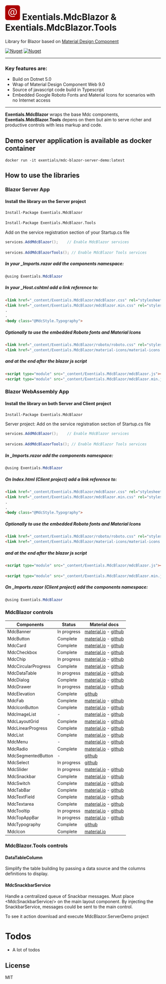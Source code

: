 # <img src="./MdcBlazor-icon.png" width="48" />  Exentials.MdcBlazor & Exentials.MdcBlazor.Tools
Library for Blazor based on [Material Design Component]

[![Nuget](https://img.shields.io/nuget/v/Exentials.MdcBlazor?label=nuget%20Exentials.MdcBlazor)](https://www.nuget.org/packages/Exentials.MdcBlazor)
[![Nuget](https://img.shields.io/nuget/v/Exentials.MdcBlazor.Tools?label=nuget%20Exentials.MdcBlazor.Tools)](https://www.nuget.org/packages/Exentials.MdcBlazor.Tools)
___
### Key features are:

- Build on Dotnet 5.0
- Wrap of Material Design Component Web 9.0
- Source of javascript code build in Typescript
- Embedded Google Roboto Fonts and Material Icons for scenarios with no Internet access
___

**Exentials.MdcBlazor** wraps the base Mdc components, **Exentials.MdcBlazor.Tools** depens on them 
but aim to serve richer and productive controls with less markup and code.

## Demo server application is available as docker container 
```
docker run -it exentials/mdc-blazor-server-demo:latest
```

## How to use the libraries

### Blazor Server App

#### Install the library on the Server project

```sh
Install-Package Exentials.MdcBlazor

Install-Package Exentials.MdcBlazor.Tools
```

Add on the service registration section of your Startup.cs file
```csharp
services.AddMdcBlazor();    // Enable MdcBlazor services

services.AddMdcBlazorTools(); // Enable MdcBlazor Tools services

```

##### In your _Imports.razor add the components namespace:

```csharp
@using Exentials.MdcBlazor
```

##### In your _Host.cshtml add a link reference to:

```html
<link href="_content/Exentials.MdcBlazor/mdcBlazor.css" rel="stylesheet" />  <!-- develop -->
<link href="_content/Exentials.MdcBlazor/mdcBlazor.min.css" rel="stylesheet" />  <!-- production -->
.
.
<body class="@MdcStyle.Typography">
```

##### Optionally to use the embedded Roboto fonts and Material Icons 

```html
<link href="_content/Exentials.MdcBlazor/roboto/roboto.css" rel="stylesheet" />
<link href="_content/Exentials.MdcBlazor/material-icons/material-icons.css" rel="stylesheet" />
```
##### and at the end after the blazor js script
```html
<script type="module" src="_content/Exentials.MdcBlazor/mdcBlazor.js"></script> <!-- develop -->
<script type="module" src="_content/Exentials.MdcBlazor/mdcBlazor.min.js"></script> <!-- production -->
```

### Blazor WebAssembly App

#### Install the library on both Server and Client project

```sh
Install-Package Exentials.MdcBlazor
```

Server project: Add on the service registration section of Startup.cs file
```csharp
services.AddMdcBlazor();    // Enable MdcBlazor services

services.AddMdcBlazorTools(); // Enable MdcBlazor Tools services
```

##### In _Imports.razor add the components namespace:

```csharp
@using Exentials.MdcBlazor
```

##### On Index.html (Client project) add a link reference to:

```html
<link href="_content/Exentials.MdcBlazor/mdcBlazor.css" rel="stylesheet" />  <!-- develop -->
<link href="_content/Exentials.MdcBlazor/mdcBlazor.min.css" rel="stylesheet" />  <!-- production -->
.
.
<body class="@MdcStyle.Typography">
```

##### Optionally to use the embedded Roboto fonts and Material Icons 

```html
<link href="_content/Exentials.MdcBlazor/roboto/roboto.css" rel="stylesheet" />
<link href="_content/Exentials.MdcBlazor/material-icons/material-icons.css" rel="stylesheet" />
```
##### and at the end after the blazor js script
```html
<script type="module" src="_content/Exentials.MdcBlazor/mdcBlazor.js"></script> <!-- develop -->

<script type="module" src="_content/Exentials.MdcBlazor/mdcBlazor.min.js"></script> <!-- production -->
```

##### On _Imports.razor (Client project) add the components namespace:

```csharp
@using Exentials.MdcBlazor
```

### MdcBlazor controls
|Components|Status|Material docs|
|-|-|-|
|MdcBanner|In progress|[material.io](https://material.io/components/banners/web) - [github](https://github.com/material-components/material-components-web/tree/master/packages/mdc-banner)|
|MdcButton|Complete|[material.io](https://material.io/components/buttons/web) - [github](https://github.com/material-components/material-components-web/tree/master/packages/mdc-button)|
|MdcCard|Complete|[material.io](https://material.io/components/cards/web) - [github](https://github.com/material-components/material-components-web/tree/master/packages/mdc-card)|
|MdcCheckbox|Complete|[material.io](https://material.io/components/checkboxes/web) - [github](https://github.com/material-components/material-components-web/tree/master/packages/mdc-checkbox)|
|MdcChip|In progress|[material.io](https://material.io/components/chips/web) - [github](https://github.com/material-components/material-components-web/tree/master/packages/mdc-chips)|
|MdcCircularProgress|Complete|[material.io](https://github.com/material-components/material-components-web/tree/master/packages/mdc-circular-progress) - [github](https://github.com/material-components/material-components-web/tree/master/packages/mdc-circular-progress)|
|MdcDataTable|In progress|[material.io](https://material.io/components/data-tables/web) - [github](https://github.com/material-components/material-components-web/tree/master/packages/mdc-data-table)|
|MdcDialog|Complete|[material.io](https://material.io/components/dialogs/web) - [github](https://github.com/material-components/material-components-web/tree/master/packages/mdc-dialog)|
|MdcDrawer|In progress|[material.io](https://material.io/components/navigation-drawer/web) - [github](https://github.com/material-components/material-components-web/tree/master/packages/mdc-drawer)|
|MdcElevation|Complete|[github](https://github.com/material-components/material-components-web/tree/master/packages/mdc-elevation)|
|MdcFab|Complete|[material.io](https://material.io/components/buttons-floating-action-button/web) - [github](https://github.com/material-components/material-components-web/tree/master/packages/mdc-fab)|
|MdcIconButton|Complete|[material.io](https://material.io/components/buttons/web) - [github](https://github.com/material-components/material-components-web/tree/master/packages/mdc-icon-button)|
|MdcImageList|-|[material.io](https://material.io/components/image-lists/web) - [github](https://github.com/material-components/material-components-web/tree/master/packages/mdc-image-list)|
|MdcLayoutGrid|Complete|[material.io](https://material-components.github.io/material-components-web-catalog/#/component/layout-grid) - [github](https://github.com/material-components/material-components-web/tree/master/packages/mdc-layout-grid)|
|MdcLinearProgress|Complete|[material.io](https://github.com/material-components/material-components-web/tree/master/packages/mdc-linear-progress) - [github](https://github.com/material-components/material-components-web/tree/master/packages/mdc-linear-progress)|
|MdcList|Complete|[material.io](https://material.io/components/lists/web) - [github](https://github.com/material-components/material-components-web/tree/master/packages/mdc-list)|
|MdcMenu|-|[material.io](https://material.io/components/menus/web) - [github](https://github.com/material-components/material-components-web/tree/master/packages/mdc-menu)|
|MdcRadio|Complete|[material.io](https://material.io/components/radio-buttons/web#installation) - [github](https://github.com/material-components/material-components-web/tree/master/packages/mdc-radio)|
|MdcSegmentedButton|-|[github](https://github.com/material-components/material-components-web/tree/master/packages/mdc-segmented-button)|
|MdcSelect|In progress|[github](https://github.com/material-components/material-components-web/tree/master/packages/mdc-select)|
|MdcSlider|In progress|[material.io](https://material.io/components/sliders/web) - [github](https://github.com/material-components/material-components-web/tree/master/packages/mdc-slider)|
|MdcSnackbar|Complete|[material.io](https://material.io/components/snackbars/web) - [github](https://github.com/material-components/material-components-web/tree/master/packages/mdc-snackbar)|
|MdcSwitch|Complete|[material.io](https://material.io/components/switches/web) - [github](https://github.com/material-components/material-components-web/tree/master/packages/mdc-switch)|
|MdcTabBar|Complete|[material.io](https://material.io/components/tabs) - [github](https://github.com/material-components/material-components-web/tree/master/packages/mdc-tab-bar)|
|MdcTextField|Complete|[material.io](https://material.io/components/text-fields/web) - [github](https://github.com/material-components/material-components-web/tree/master/packages/mdc-textfield)|
|MdcTextarea|Complete|[material.io](https://material.io/components/text-fields/web) - [github](https://github.com/material-components/material-components-web/tree/master/packages/mdc-textfield#textarea)|
|MdcTooltip|In progress|[material.io](https://material.io/components/tooltips/web) - [github](https://github.com/material-components/material-components-web/tree/master/packages/mdc-tooltip)|
|MdcTopAppBar|In progress|[material.io](https://material.io/components/app-bars-top/web) - [github](https://github.com/material-components/material-components-web/tree/master/packages/mdc-top-app-bar)|
|MdcTypography|Complete|[github](https://github.com/material-components/material-components-web/tree/master/packages/mdc-typography)|
|MdcIcon|Complete|[material.io](https://material.io/resources/icons/)|

### MdcBlazor.Tools controls

#### DataTableColumn
Simplify the table building by passing a data source and the columns definitions to display.

#### MdcSnackbarService
Handle a centralized queue of Snackbar messages.
Must place \<MdcSnackbarService/> on the main layout component.
By injecting the SnackbarService, messages could be sent to the main control.


To see it action download and execute MdcBlazor.ServerDemo project

# Todos

- A lot of todos

License
----

MIT


[Material Design Component]: <https://material.io/components?platform=web>